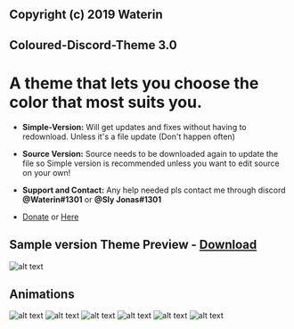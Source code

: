 ## Copyright (c) 2019 Waterin

## Coloured-Discord-Theme 3.0

# A theme that lets you choose the color that most suits you.

* **Simple-Version:** Will get updates and fixes without having to redownload. Unless it's a file update (Don't happen often)

* **Source Version:** Source needs to be downloaded again to update the file so Simple version is recommended unless you want to edit source on your own!

* **Support and Contact:** Any help needed pls contact me through discord **@Waterin#1301** or **@Sly Jonas#1301**

* [Donate](https://www.patreon.com/Waterin) or [Here](https://www.paypal.me/Waterin)

## Sample version Theme Preview - [Download](https://betterdiscord.net/ghdl?id=1885)
![alt text](https://imgur.com/jU2lhQW.jpg)

## Animations
![alt text](https://media.giphy.com/media/9JgeHpPeaNj2hYdL73/giphy.gif)
![alt text](https://media.giphy.com/media/xlCJ7wgD7lZN0IBOSn/giphy.gif)
![alt text](https://media.giphy.com/media/1zR9vbCbpuyZRXiRQE/giphy.gif)
![alt text](https://media.giphy.com/media/janiPXpnKZGvb28trY/giphy.gif)
![alt text](https://media.giphy.com/media/9ruW34cLnIGXWuMGYP/giphy.gif)
![alt text](https://imgur.com/LTFNb9P.gif)
